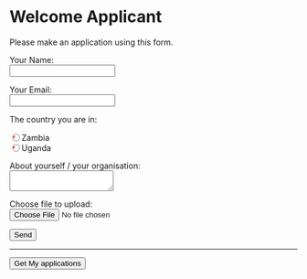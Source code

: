 # Welcome Applicant

Please make an application using this form.

<!-- markdownlint-disable MD033 -->
<style>
label > input:required::after {
  content: " *";
  color: red;
}

table {
  border-collapse: collapse;
}

td, th {
  border: 1px solid #999;
  padding: 0.5rem;
  text-align: left;
}
</style>

<form name="Application" method="POST" data-netlify="true" enctype="multipart/form-data" action="/app-ack">
  <p>
    <label>Your Name:<br/> <input type="text" name="name" readonly /></label>
  </p>
  <p>
    <label>Your Email:<br/> <input type="email" name="email" required /></label>
  </p>
  <p>The country you are in:</p>
  <div>
  <label><input type="radio" id="zambia" name="country" value="zambia" required>Zambia</label>
  </div>
  <div>
    <label><input type="radio" id="uganda" name="country" value="uganda" required>Uganda</label>
  </div>
  <p>
    <label>About yourself / your organisation:<br/> <textarea name="message" required></textarea></label>
  </p>
  <p>
  <label>Choose file to upload:<br/> <input type="file" name="file"></label></p>
  <p>
    <button type="submit">Send</button>
  </p>
  <input type="hidden" name="status" value="open">
</form>

<hr>

<form id="getapps" action="/.netlify/functions/read-sheet2?type=user" method="GET">
  <p><button type="submit">Get My applications</button></p>
</form>

<div id="table"></div>

<script defer>

async function  callFunctionWithAuth(url) {
  const token = netlifyIdentity.currentUser().token.access_token
  const response = await fetch(url, {
      method: 'GET', // *GET, POST, PUT, DELETE, etc.
      headers: {
        'Authorization': `Bearer ${token}`
      },
    });
  return response.json(); // parses JSON response into native JavaScript objects
}

function renderRow(row, isHeader) {
  const cells = row.map((c,i) => isHeader ? `<th>${c}</th>` : `<td>${i==2 && c ? '<a href="'+c+'">file</a>' : c }</td>`);
  return `<tr>${cells.join('')}</tr>`;
}

function renderTable(data) {
  const rows = data.map((r, i) => renderRow(r, i == 0));
  return `<table>\r\n${rows.join('\r\n')}\r\n</table>`;
}

function getApps(endPoint, where) {
  event.preventDefault();
  callFunctionWithAuth(endPoint).then(({ rows }) => {
    const div = document.querySelector(where);
    const html = renderTable(rows);
    div.innerHTML = html;
  });
}
function mkAppsHandler(where) {
  return (e) => {
    const uri = event.target.action;
    getApps(uri, where);
  };
}

function initPage() {

  const form = document.querySelector('#getapps')
  form.onsubmit = mkAppsHandler("#table");

  window.addEventListener('load', onLoad, {once: true})
  function onLoad() {
    const name = netlifyIdentity.currentUser().user_metadata.full_name
    const nameElem = document.querySelector('input[type="text"]')
    nameElem.value = name

    const email = netlifyIdentity.currentUser().email
    const emailElem = document.querySelector('input[type="email"]')
    emailElem.value = email
  }
}

initPage()

</script>
